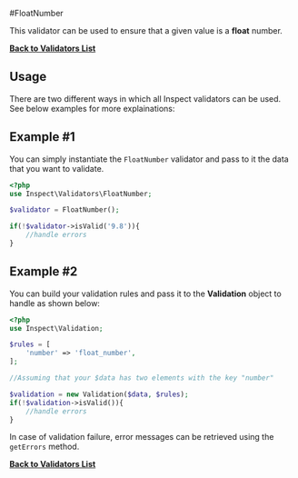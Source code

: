 #FloatNumber

This validator can be used to ensure that a given value is a __float__ number. 

[**Back to Validators List**](./reference.md#validators-list)

## Usage
There are two different ways in which all Inspect validators can be used. See below examples for more explainations:

## Example #1
You can simply instantiate the `FloatNumber` validator and pass to it the data that you want to validate.

```php
<?php
use Inspect\Validators\FloatNumber;

$validator = FloatNumber();

if(!$validator->isValid('9.8')){ 
	//handle errors
}
```

## Example #2
You can build your validation rules and pass it to the __Validation__ object to handle as shown below:

```php
<?php
use Inspect\Validation;

$rules = [
	'number' => 'float_number',
];

//Assuming that your $data has two elements with the key "number"

$validation = new Validation($data, $rules);
if(!$validation->isValid()){
	//handle errors
}

```
In case of validation failure, error messages can be retrieved using the `getErrors` method.

[**Back to Validators List**](./reference.md#validators-list)
